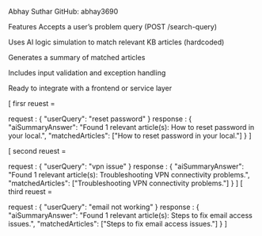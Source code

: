 Abhay Suthar
GitHub: abhay3690

Features
Accepts a user’s problem query (POST /search-query)

Uses AI logic simulation to match relevant KB articles (hardcoded)

Generates a summary of matched articles

Includes input validation and exception handling

Ready to integrate with a frontend or service layer

[ firsr reuest = 

request :
{
  "userQuery": "reset password"
}
response : 
{
    "aiSummaryAnswer": "Found 1 relevant article(s): How to reset password in your local.",
    "matchedArticles": ["How to reset password in your local."]
}
]

[ second reuest = 

request :
{
  "userQuery": "vpn issue"
}
response : 
{
    "aiSummaryAnswer": "Found 1 relevant article(s): Troubleshooting VPN connectivity problems.",
    "matchedArticles": ["Troubleshooting VPN connectivity problems."]
}
]
[ third reuest = 

request :
{
  "userQuery": "email not working"
}
response : 
{
    "aiSummaryAnswer": "Found 1 relevant article(s): Steps to fix email access issues.",
    "matchedArticles": ["Steps to fix email access issues."]
}
]
